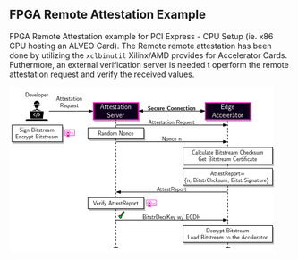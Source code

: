 ## FPGA Remote Attestation Example

FPGA Remote Attestation example for PCI Express - CPU Setup (ie. x86 CPU hosting an ALVEO Card). 
The Remote remote attestation has been done by utilizing the ```xclbinutil``` Xilinx/AMD provides for Accelerator Cards.
Futhermore, an external verification server is needed t operform the remote attestation request and verify the received values.

![Remote Attestation Protocol](remote_attestation_github.png)
